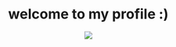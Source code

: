 <h1 align="center">welcome to my profile :)</h1>
<p align="center">
  <img src="https://github.com/Quinn-Barber/Quinn-Barber/blob/main/Trefoil_knot_conways_game_of_life.gif"/>
</p>
